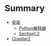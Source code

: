 # Summary

* [安装](https://github.com/zWildLily/Learn-diary.gitbooks.io/blob/master/chapter1/README.md)
  * [Python解释器](https://github.com/zWildLily/Learn-diary.gitbooks.io/blob/master/chapter1/%E8%A7%A3%E9%87%8A%E5%99%A8.md)
  * [Section1.2](https://github.com/zWildLily/Learn-diary.gitbooks.io/blob/master/chapter1/section1.2.md)
* [Chapter2](https://github.com/zWildLily/Learn-diary.gitbooks.io/blob/master/chapter2/README.md)



